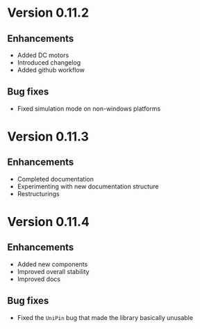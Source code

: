 # Version 0.11.2

## Enhancements

- Added DC motors
- Introduced changelog
- Added github workflow

## Bug fixes

- Fixed simulation mode on non-windows platforms

# Version 0.11.3

## Enhancements

- Completed documentation
- Experimenting with new documentation structure
- Restructurings

# Version 0.11.4

## Enhancements

- Added new components
- Improved overall stability
- Improved docs

## Bug fixes

- Fixed the `UniPin` bug that made the library basically unusable